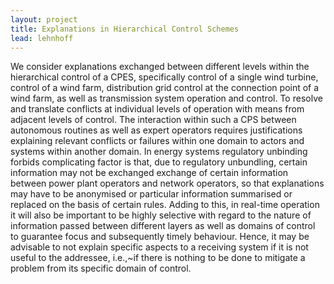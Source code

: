```yaml
---
layout: project
title: Explanations in Hierarchical Control Schemes 
lead: lehnhoff
---
```

We consider explanations exchanged between different levels within the hierarchical control of a CPES, specifically control of a single wind turbine, control of a wind farm, distribution grid control at the connection point of a wind farm, as well as transmission system operation and control. To resolve and translate conflicts at individual levels of operation with means from adjacent levels of control. The interaction within such a CPS 
between autonomous routines as well as expert operators requires justifications explaining relevant conflicts or failures within one domain to actors and systems within another domain. 
In energy systems regulatory unbinding forbids complicating factor is that, due to regulatory unbundling, certain information may not be exchanged 
exchange of certain information between power plant operators 
and network operators, so that explanations may have to be anonymised or particular information summarised or replaced on the basis of certain rules. 
Adding to this, in real-time operation it will also be important to be highly selective with regard to the nature of information passed between different layers as well as domains of control to guarantee focus and subsequently timely behaviour. Hence, it may be advisable to not explain specific aspects to a receiving system if it is not useful to the addressee, i.e.,~if there is nothing to be done to mitigate a problem from its specific domain of control.

